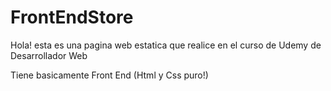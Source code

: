 # FrontEndStore

Hola! esta es una pagina web estatica que realice en el curso de Udemy de Desarrollador Web

Tiene basicamente Front End (Html y Css puro!)

